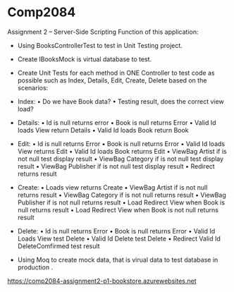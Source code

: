 # Comp2084

Assignment 2 – Server-Side Scripting Function of this application:

-	Using BooksControllerTest to test in Unit Testing project.

-	Create IBooksMock is virtual database to test.

-	Create Unit Tests for each method in ONE Controller to test code as possible such as Index, Details, Edit, Create, Delete based on the scenarios:

- Index:
• Do we have Book data?
• Testing result, does the correct view load? 

- Details:
• Id is null returns error
• Book is null returns Error
• Valid Id loads View return Details
• Valid Id loads Book return Book

- Edit:
• Id is null returns Error
• Book is null returns Error
• Valid Id loads View returns Edit
• Valid Id loads Book returns Edit
• ViewBag Artist if is not null test display result
• ViewBag Category if is not null test display result
• ViewBag Publisher if is not null test display result
• Redirect returns result

- Create:
• Loads view returns Create
• ViewBag Artist if is not null returns result
• ViewBag Category if is not null returns result
• ViewBag Publisher if is not null returns result
• Load Redirect View when Book is null returns result
• Load Redirect View when Book is not null returns result

- Delete:
• Id is null returns Error
• Book is null returns Error
• Valid Id Loads View test Delete
• Valid Id Delete test Delete
• Redirect Valid Id DeleteComfirmed test result 

-	Using Moq to create mock data, that is virual data to test database in production .

https://comp2084-assignment2-p1-bookstore.azurewebsites.net

